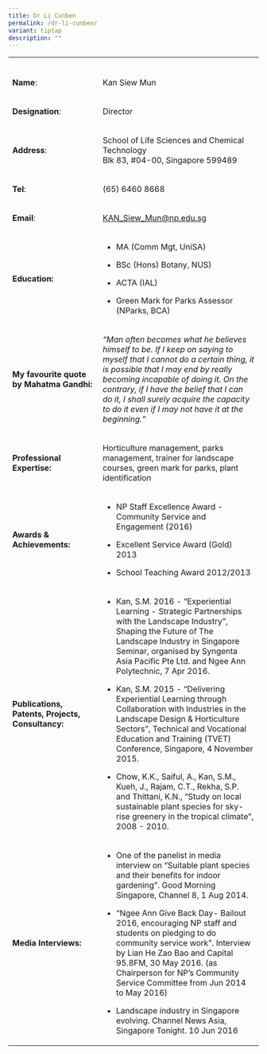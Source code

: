 ```yaml
---
title: Dr Li Cunben
permalink: /dr-li-cunben/
variant: tiptap
description: ""
---
```

<table>
<tbody>
<tr>
<td rowspan="1" colspan="1">
<p></p>
</td>
<td rowspan="1" colspan="1">
<p></p>
</td>
</tr>
<tr>
<td rowspan="1" colspan="1">
<p><strong>Name</strong>:&nbsp;&nbsp;&nbsp;&nbsp;&nbsp;&nbsp;&nbsp;&nbsp;&nbsp;&nbsp;&nbsp;&nbsp;&nbsp;&nbsp;&nbsp;&nbsp;&nbsp;&nbsp;&nbsp;&nbsp;&nbsp;&nbsp;&nbsp;&nbsp;&nbsp;</p>
</td>
<td rowspan="1" colspan="1">
<p>​Kan Siew Mun</p>
</td>
</tr>
<tr>
<td rowspan="1" colspan="1">
<p>​<strong>Designation</strong>:</p>
</td>
<td rowspan="1" colspan="1">
<p>​Director</p>
</td>
</tr>
<tr>
<td rowspan="1" colspan="1">
<p><strong>Address</strong>: ​</p>
</td>
<td rowspan="1" colspan="1">
<p>School of Life Sciences and Chemical Technology
<br>Blk 83, #04-00, Singapore 599489​</p>
</td>
</tr>
<tr>
<td rowspan="1" colspan="1">
<p><strong>Tel</strong>: &nbsp;&nbsp;&nbsp; ​</p>
</td>
<td rowspan="1" colspan="1">
<p>(65) 6460 8668</p>
</td>
</tr>
<tr>
<td rowspan="1" colspan="1">
<p><strong>Email</strong>: ​</p>
</td>
<td rowspan="1" colspan="1">
<p><a href="mailto:KAN_Siew_Mun@np.edu.sg" rel="noopener noreferrer nofollow" target="_blank">KAN_Siew_Mun@np.edu.sg</a>
</p>
</td>
</tr>
<tr>
<td rowspan="1" colspan="1">
<p><strong>Education:</strong>
</p>
</td>
<td rowspan="1" colspan="1">
<ul data-tight="true" class="tight">
<li>
<p>MA (Comm Mgt, UniSA)</p>
</li>
<li>
<p>BSc (Hons) Botany, NUS)</p>
</li>
<li>
<p>​ACTA (IAL)</p>
</li>
<li>
<p>Green Mark for Parks Assessor (NParks, BCA)</p>
</li>
</ul>
</td>
</tr>
<tr>
<td rowspan="1" colspan="1">
<p><strong>My favourite quote by Mahatma Gandhi:</strong>
</p>
</td>
<td rowspan="1" colspan="1">
<p><em>“Man often becomes what he believes himself to be. If I keep on saying to myself that I cannot do a certain thing, it is possible that I may end by really becoming incapable of doing it. On the contrary, if I have the belief that I can do it, I shall surely acquire the capacity to do it even if I may not have it at the beginning.”</em>
</p>
</td>
</tr>
<tr>
<td rowspan="1" colspan="1">
<p><strong>Professional Expertise​:</strong>
</p>
</td>
<td rowspan="1" colspan="1">
<p>Horticulture management, parks management, trainer for landscape courses,
green mark for parks, plant identification​</p>
</td>
</tr>
<tr>
<td rowspan="1" colspan="1">
<p><strong>Awards &amp; Achievements​:</strong>
</p>
</td>
<td rowspan="1" colspan="1">
<ul data-tight="true" class="tight">
<li>
<p>​NP Staff Excellence Award - Community Service and Engagement (2016)</p>
</li>
<li>
<p>Excellent Service Award (Gold) 2013</p>
</li>
<li>
<p>​​School Teaching Award 2012/2013</p>
</li>
</ul>
</td>
</tr>
<tr>
<td rowspan="1" colspan="1">
<p><strong>Publications, Patents, Projects, Consultancy:</strong>
</p>
</td>
<td rowspan="1" colspan="1">
<ul data-tight="true" class="tight">
<li>
<p>Kan, S.M. 2016 - “Experiential Learning - Strategic Partnerships with
the Landscape Industry”, Shaping the Future of The Landscape Industry in
Singapore Seminar, organised by Syngenta Asia Pacific Pte Ltd. and Ngee
Ann Polytechnic, 7 Apr 2016.</p>
</li>
<li>
<p>Kan, S.M. 2015 - “Delivering Experiential Learning through Collaboration
with Industries in the Landscape Design &amp; Horticulture Sectors”, Technical
and Vocational Education and Training (TVET) Conference, Singapore, 4 November
2015.</p>
</li>
<li>
<p>Chow, K.K., Saiful, A., Kan, S.M., Kueh, J., Rajam, C.T., Rekha, S.P.
and Thittani, K.N., “Study on local sustainable plant species for sky-rise
greenery in the tropical climate”, 2008 - 2010.</p>
</li>
</ul>
</td>
</tr>
<tr>
<td rowspan="1" colspan="1">
<p><strong>Media Interviews:</strong>
</p>
</td>
<td rowspan="1" colspan="1">
<ul data-tight="true" class="tight">
<li>
<p>One of the panelist in media interview on “Suitable plant species and
their benefits for indoor gardening”. Good Morning Singapore, Channel 8,
1 Aug 2014.</p>
</li>
<li>
<p>“Ngee Ann Give Back Day- Bailout 2016, encouraging NP staff and students
on pledging to do community service work”. Interview by Lian He Zao Bao
and Capital 95.8FM, 30 May 2016. (as Chairperson for NP’s Community Service
Committee from Jun 2014 to May 2016)</p>
</li>
<li>
<p>Landscape industry in Singapore evolving. Channel News Asia, Singapore
Tonight. 10 Jun 2016</p>
</li>
</ul>
</td>
</tr>
</tbody>
</table>
<p></p>